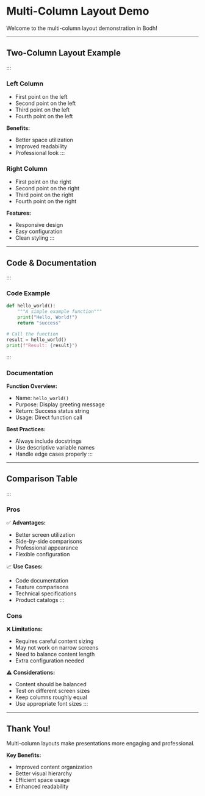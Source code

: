 # Multi-Column Layout Demo

Welcome to the multi-column layout demonstration in Bodh!

---

## Two-Column Layout Example

:::
### Left Column

- First point on the left
- Second point on the left  
- Third point on the left
- Fourth point on the left

**Benefits:**
- Better space utilization
- Improved readability
- Professional look
:::
### Right Column

- First point on the right
- Second point on the right
- Third point on the right
- Fourth point on the right

**Features:**
- Responsive design
- Easy configuration
- Clean styling
:::

---

## Code & Documentation

:::
### Code Example

```python
def hello_world():
    """A simple example function"""
    print("Hello, World!")
    return "success"

# Call the function
result = hello_world()
print(f"Result: {result}")
```
:::
### Documentation

**Function Overview:**
- Name: `hello_world()`
- Purpose: Display greeting message
- Return: Success status string
- Usage: Direct function call

**Best Practices:**
- Always include docstrings
- Use descriptive variable names
- Handle edge cases properly
:::

---

## Comparison Table

:::
### Pros

✅ **Advantages:**
- Better screen utilization
- Side-by-side comparisons
- Professional appearance
- Flexible configuration

📈 **Use Cases:**
- Code documentation
- Feature comparisons
- Technical specifications
- Product catalogs
:::
### Cons

❌ **Limitations:**
- Requires careful content sizing
- May not work on narrow screens
- Need to balance content length
- Extra configuration needed

⚠️ **Considerations:**
- Content should be balanced
- Test on different screen sizes
- Keep columns roughly equal
- Use appropriate font sizes
:::

---

## Thank You!

Multi-column layouts make presentations more engaging and professional.

**Key Benefits:**
- Improved content organization
- Better visual hierarchy  
- Efficient space usage
- Enhanced readability